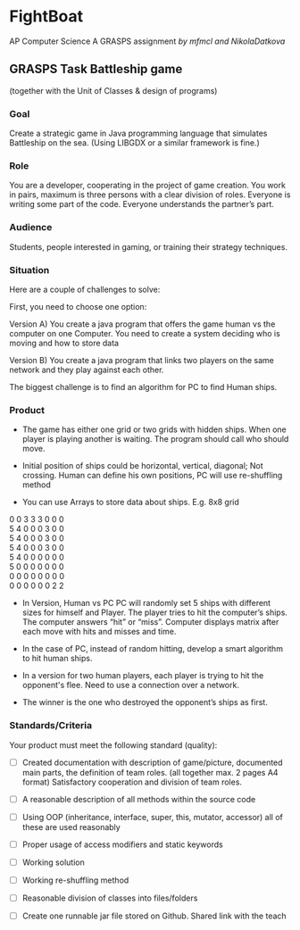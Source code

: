 # FightBoat
AP Computer Science A GRASPS assignment
*by mfmcl and NikolaDatkova*

## GRASPS Task Battleship game
(together with the Unit of Classes & design of programs)

### Goal

Create a strategic game in Java programming language that simulates Battleship on the sea. (Using LIBGDX or a similar framework is fine.)
  

### Role

You are a developer, cooperating in the project of game creation. You work in pairs, maximum is three persons with a clear division of roles. Everyone is writing some part of the code. Everyone understands the partner’s part.
  

### Audience

Students, people interested in gaming, or training their strategy techniques.
  
  
### Situation

Here are a couple of challenges to solve:

First, you need to choose one option:

Version A) You create a java program that offers the game human vs the computer on one Computer. You need to create a system deciding who is moving and how to store data

Version B) You create a java program that links two players on the same network and they play against each other.

The biggest challenge is to find an algorithm for PC to find Human ships.
  
  
### Product

- The game has either one grid or two grids with hidden ships. When one player is playing another is waiting. The program should call who should move.

- Initial position of ships could be horizontal, vertical, diagonal; Not crossing. Human can define his own positions, PC will use re-shuffling method

- You can use Arrays to store data about ships. E.g. 8x8 grid

0 0 3 3 3 0 0 0  
5 4 0 0 0 3 0 0  
5 4 0 0 0 3 0 0  
5 4 0 0 0 3 0 0  
5 4 0 0 0 0 0 0  
5 0 0 0 0 0 0 0  
0 0 0 0 0 0 0 0  
0 0 0 0 0 0 2 2  

- In Version, Human vs PC PC will randomly set 5 ships with different sizes for himself and Player. The player tries to hit the computer’s ships. The computer answers “hit” or “miss”. Computer displays matrix after each move with hits and misses and time.

- In the case of PC, instead of random hitting, develop a smart algorithm to hit human ships.

- In a version for two human players, each player is trying to hit the opponent's flee. Need to use a connection over a network.

- The winner is the one who destroyed the opponent’s ships as first.

### Standards/Criteria
  
  
Your product must meet the following standard (quality):

- [ ] Created documentation with description of game/picture, documented main parts, the definition of team roles. (all together max. 2 pages A4 format) Satisfactory cooperation and division of team roles.

- [ ] A reasonable description of all methods within the source code

- [ ] Using OOP (inheritance, interface, super, this, mutator, accessor) all of these are used reasonably

- [ ] Proper usage of access modifiers and static keywords

- [ ] Working solution

- [ ] Working re-shuffling method

- [ ] Reasonable division of classes into files/folders

- [ ] Create one runnable jar file stored on Github. Shared link with the teach
